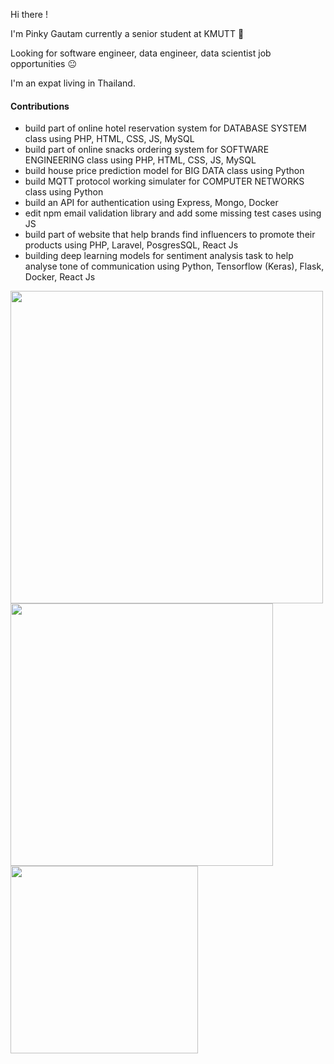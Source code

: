 Hi there !

I'm Pinky Gautam currently a senior student at KMUTT 🙂 

Looking for software engineer, data engineer, data scientist job opportunities 😐

I'm an expat living in Thailand.

#### Contributions 

- build part of online hotel reservation system for DATABASE SYSTEM class using PHP, HTML, CSS, JS, MySQL
- build part of online snacks ordering system for SOFTWARE ENGINEERING class using PHP, HTML, CSS, JS, MySQL
- build house price prediction model for BIG DATA class using Python
- build MQTT protocol working simulater for COMPUTER NETWORKS class using Python
- build an API for authentication using Express, Mongo, Docker
- edit npm email validation library and add some missing test cases using JS
- build part of website that help brands find influencers to promote their products using PHP, Laravel, PosgresSQL, React Js
- building deep learning models for sentiment analysis task to help analyse tone of communication using Python, Tensorflow (Keras), Flask, Docker, React Js

 
<img  width="500" src="https://github-readme-stats.vercel.app/api?username=ppkgtmm&show_icons=true&theme=dark" />

<img  width="420" src="https://github-readme-stats.vercel.app/api/top-langs/?username=ppkgtmm&layout=compact&theme=dark" />

<img  width="300" src="https://spotify-github-profile.vercel.app/api/view.svg?uid=d2yhq96derd1cm9b3lw87o90t&cover_image=true&theme=default" />


